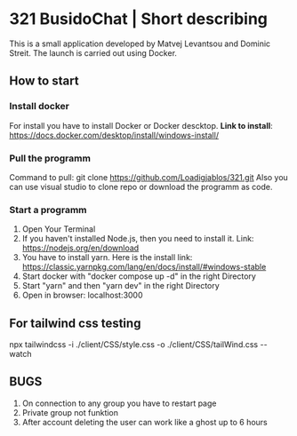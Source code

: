 # 321 BusidoChat | Short describing
This is a small application developed by Matvej Levantsou and Dominic Streit.
The launch is carried out using Docker.
## How to start
### Install docker
For install you have to install Docker or Docker descktop.
**Link to install**: https://docs.docker.com/desktop/install/windows-install/ 
### Pull the programm
Command to pull: git clone https://github.com/Loadigjablos/321.git
Also you can use visual studio to clone repo or download the programm as code.
### Start a programm
1. Open Your Terminal
2. If you haven't installed Node.js, then you need to install it. Link: https://nodejs.org/en/download
3. You have to install yarn. Here is the install link: https://classic.yarnpkg.com/lang/en/docs/install/#windows-stable
4. Start docker with "docker compose up -d" in the right Directory
5. Start "yarn" and then "yarn dev" in the right Directory
6. Open in browser: localhost:3000
## For tailwind css testing
npx tailwindcss -i ./client/CSS/style.css -o ./client/CSS/tailWind.css --watch
## BUGS
1. On connection to any group you have to restart page
2. Private group not funktion
3. After account deleting the user can work like a ghost up to 6 hours
